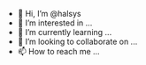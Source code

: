 - 👋 Hi, I’m @halsys
- 👀 I’m interested in ...
- 🌱 I’m currently learning ...
- 💞️ I’m looking to collaborate on ...
- 📫 How to reach me ...

<!---
halsys/halsys is a ✨ special ✨ repository because its `README.md` (this file) appears on your GitHub profile.
You can click the Preview link to take a look at your changes.
--->
